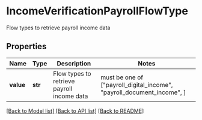 # IncomeVerificationPayrollFlowType

Flow types to retrieve payroll income data

## Properties
Name | Type | Description | Notes
------------ | ------------- | ------------- | -------------
**value** | **str** | Flow types to retrieve payroll income data |  must be one of ["payroll_digital_income", "payroll_document_income", ]

[[Back to Model list]](../README.md#documentation-for-models) [[Back to API list]](../README.md#documentation-for-api-endpoints) [[Back to README]](../README.md)


